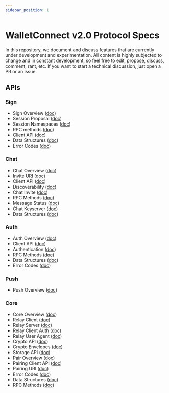 ```yaml
---
sidebar_position: 1
---
```


# WalletConnect v2.0 Protocol Specs

In this repository, we document and discuss features that are currently under development and experimentation. All content is highly subjected to change and in constant development, so feel free to edit, propose, discuss, comment, rant, etc. If you want to start a technical discussion, just open a PR or an issue.

## APIs

### Sign

- Sign Overview ([doc](sign/README.md))
- Session Proposal ([doc](sign/session-proposal.md))
- Session Namespaces ([doc](sign/session-namespaces.md))
- RPC methods ([doc](sign/rpc-methods.md))
- Client API ([doc](sign/client-api.md))
- Data Structures ([doc](sign/data-structures.md))
- Error Codes ([doc](sign/error-codes.md))

### Chat

- Chat Overview ([doc](chat/README.md))
- Invite URI ([doc](chat/invite-uri.md))
- Client API ([doc](chat/client-api.md))
- Discoverability ([doc](chat/discoverability.md))
- Chat Invite ([doc](chat/chat-invite.md))
- RPC Methods ([doc](chat/rpc-methods.md))
- Message Status ([doc](chat/message-status.md))
- Chat Keyserver ([doc](chat/chat-keyserver.md))
- Data Structures ([doc](chat/data-structures.md))

### Auth

- Auth Overview ([doc](auth/README.md))
- Client API ([doc](auth/client-api.md))
- Authentication ([doc](auth/authentication.md))
- RPC Methods ([doc](auth/rpc-methods.md))
- Data Structures ([doc](auth/data-structures.md))
- Error Codes ([doc](auth/error-codes.md))

### Push

- Push Overview ([doc](push/README.md))

### Core

- Core Overview ([doc](core/README.md))
- Relay Client ([doc](core/relay/relay-client.md))
- Relay Server ([doc](core/relay/relay-server.md))
- Relay Client Auth ([doc](core/relay/relay-client-auth.md))
- Relay User Agent ([doc](core/relay/relay-user-agent.md))
- Crypto API ([doc](core/crypto/crypto-api.md))
- Crypto Envelopes ([doc](core/crypto/crypto-envelopes.md))
- Storage API ([doc](core/storage/storage-api.md))
- Pair Overview ([doc](core/pairing/README.md))
- Pairing Client API ([doc](core/pairing/pairing-api.md))
- Pairing URI ([doc](core/pairing/pairing-uri.md))
- Error Codes ([doc](core/pairing/error-codes.md))
- Data Structures ([doc](core/pairing/data-structures.md))
- RPC Methods ([doc](core/pairing/rpc-methods.md))

